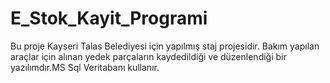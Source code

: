 # E_Stok_Kayit_Programi
Bu proje Kayseri Talas Belediyesi için yapılmış staj projesidir. 
Bakım yapılan araçlar için alınan yedek parçaların kaydedildiği ve düzenlendiği bir yazılımdır.MS Sql Veritabanı kullanır.

